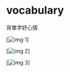 vocabulary
==========

背單字好心情


[![img 1](https://wonliao.files.wordpress.com/2014/06/5003.jpg)]

[![img 2](https://wonliao.files.wordpress.com/2014/06/50031.jpg)]

[![img 3](https://wonliao.files.wordpress.com/2014/06/50032.jpg)]
